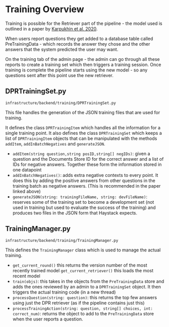 # Training Overview

Training is possible for the Retriever part of the pipeline - the model used is outlined in a paper by [Karpukhin et al. 2020](https://arxiv.org/abs/2004.04906).

When users report questions they get added to a database table called PreTrainingData - which records the answer they chose and the other answers that the system predicted the user may want.

On the training tab of the admin page - the admin can go through all these reports to create a training set which then triggers a training session. Once training is complete the pipeline starts using the new model - so any questions sent after this point use the new retriever.

## DPRTrainingSet.py
`infrastructure/backend/training/DPRTrainingSet.py` 

This file handles the generation of the JSON training files that are used for training.

It defines the class `DPRTrainingItem` which handles all the information for a single training point. It also defines the class `DPRTrainingSet` which keeps a list of `DPRTrainingItem` objects that can be manipulated with the methods `addItem`, `addInBatchNegatives` and `generateJSON`.

- `addItem(string question,string posID,string[] negIDs)`: given a question and the Documents Store ID for the correct answer and a list of IDs for negative answers. Together these form the information stored in one datapoint
- `addInBatchNegatives()`: adds extra negative contexts to every point. It does this by adding the positive answers from other questions in the training batch as negative answers. (This is recommended in the paper linked above)
- `generateJSON(string: trainingFileName, string: devFileName)`: reserves some of the training set to become a development set (not used in training but used to evaluate the success of the training) and produces two files in the JSON form that Haystack expects.

## TrainingManager.py
`infrastructure/backend/training/TrainingManager.py`

This defines the `TrainingManager` class which is used to manage the actual training.

- `get_current_round()` this returns the version number of the most recently trained model
`get_current_retriever()` this loads the most recent model
- `train(objs)`: this takes in the objects from the `PreTrainingData` store and adds the ones reviewed by an admin to a `DPRTrainingSet` object. It then triggers the actual training code (in a new thread)
- `processQuestion(string: question)`: this returns the top few answers using just the DPR retriever (as if the pipeline contains just this)
- `processTrainingAction(string: question, string[] choices, int: correct_num)`: returns the object to add to the `PreTrainingData` store when the user reports a question.
